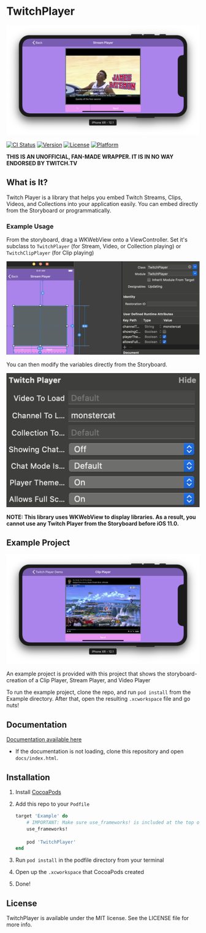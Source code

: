 # TwitchPlayer

![](https://github.com/Chris-Perkins/TwitchPlayer/raw/master/Readme_Imgs/StreamPlay.png)

[![CI Status](https://img.shields.io/travis/chrisfromtemporaryid@gmail.com/TwitchPlayer.svg?style=flat)](https://travis-ci.org/chrisfromtemporaryid@gmail.com/TwitchPlayer)
[![Version](https://img.shields.io/cocoapods/v/TwitchPlayer.svg?style=flat)](https://cocoapods.org/pods/TwitchPlayer)
[![License](https://img.shields.io/cocoapods/l/TwitchPlayer.svg?style=flat)](https://cocoapods.org/pods/TwitchPlayer)
[![Platform](https://img.shields.io/cocoapods/p/TwitchPlayer.svg?style=flat)](https://cocoapods.org/pods/TwitchPlayer)

**THIS IS AN UNOFFICIAL, FAN-MADE WRAPPER. IT IS IN NO WAY ENDORSED BY TWITCH.TV**

## What is It?

Twitch Player is a library that helps you embed Twitch Streams, Clips, Videos, and Collections into your application easily. You can embed directly from the Storyboard or programmatically.

### Example Usage

From the storyboard, drag a WKWebView onto a ViewController. Set it's subclass to `TwitchPlayer` (for Stream, Video, or Collection playing) or `TwitchClipPlayer` (for Clip playing)

![](https://github.com/Chris-Perkins/TwitchPlayer/raw/master/Readme_Imgs/StoryboardInject.png)

You can then modify the variables directly from the Storyboard.

![](https://github.com/Chris-Perkins/TwitchPlayer/raw/master/Readme_Imgs/StoryboardProperties.png)

**NOTE: This library uses WKWebView to display libraries. As a result, you cannot use any Twitch Player from the Storyboard before iOS 11.0.**

## Example Project

![](https://github.com/Chris-Perkins/TwitchPlayer/raw/master/Readme_Imgs/ClipPlay.png)

An example project is provided with this project that shows the storyboard-creation of a Clip Player, Stream Player, and Video Player

To run the example project, clone the repo, and run `pod install` from the Example directory. After that, open the resulting `.xcworkspace` file and go nuts!

## Documentation

[Documentation available here](https://htmlpreview.github.io/?https://github.com/Chris-Perkins/TwitchPlayer/blob/master/docs/index.html)

- If the documentation is not loading, clone this repository and open `docs/index.html`.

## Installation

1. Install [CocoaPods](https://cocoapods.org)
1. Add this repo to your `Podfile`

	```ruby
	target 'Example' do
		# IMPORTANT: Make sure use_frameworks! is included at the top of the file
		use_frameworks!

		pod 'TwitchPlayer'
	end
	```
1. Run `pod install` in the podfile directory from your terminal
1. Open up the `.xcworkspace` that CocoaPods created
1. Done!

## License

TwitchPlayer is available under the MIT license. See the LICENSE file for more info.
